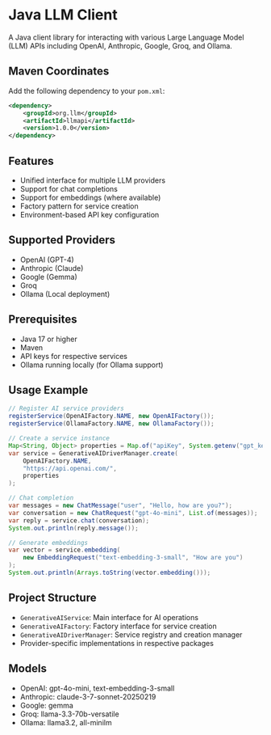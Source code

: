 
# Java LLM Client

A Java client library for interacting with various Large Language Model (LLM) APIs including OpenAI, Anthropic, Google, Groq, and Ollama.

## Maven Coordinates

Add the following dependency to your `pom.xml`:

```xml
<dependency>
    <groupId>org.llm</groupId>
    <artifactId>llmapi</artifactId>
    <version>1.0.0</version>
</dependency>
```

## Features

- Unified interface for multiple LLM providers
- Support for chat completions
- Support for embeddings (where available)
- Factory pattern for service creation
- Environment-based API key configuration

## Supported Providers

- OpenAI (GPT-4)
- Anthropic (Claude)
- Google (Gemma)
- Groq
- Ollama (Local deployment)

## Prerequisites

- Java 17 or higher
- Maven
- API keys for respective services
- Ollama running locally (for Ollama support)


## Usage Example

```java
// Register AI service providers
registerService(OpenAIFactory.NAME, new OpenAIFactory());
registerService(OllamaFactory.NAME, new OllamaFactory());

// Create a service instance
Map<String, Object> properties = Map.of("apiKey", System.getenv("gpt_key"));
var service = GenerativeAIDriverManager.create(
    OpenAIFactory.NAME, 
    "https://api.openai.com/", 
    properties
);

// Chat completion
var messages = new ChatMessage("user", "Hello, how are you?");
var conversation = new ChatRequest("gpt-4o-mini", List.of(messages));
var reply = service.chat(conversation);
System.out.println(reply.message());

// Generate embeddings
var vector = service.embedding(
    new EmbeddingRequest("text-embedding-3-small", "How are you")
);
System.out.println(Arrays.toString(vector.embedding()));
```

## Project Structure

- `GenerativeAIService`: Main interface for AI operations
- `GenerativeAIFactory`: Factory interface for service creation
- `GenerativeAIDriverManager`: Service registry and creation manager
- Provider-specific implementations in respective packages

## Models

- OpenAI: gpt-4o-mini, text-embedding-3-small
- Anthropic: claude-3-7-sonnet-20250219
- Google: gemma
- Groq: llama-3.3-70b-versatile
- Ollama: llama3.2, all-minilm
```